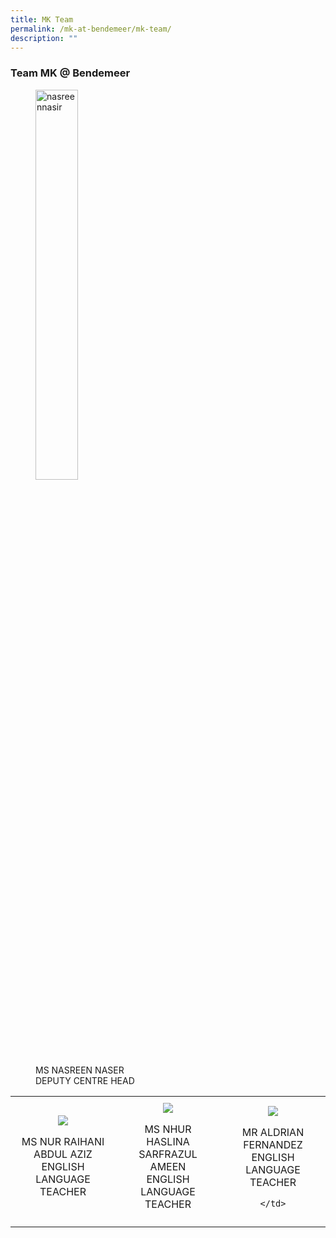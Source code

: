 ```yaml
---
title: MK Team
permalink: /mk-at-bendemeer/mk-team/
description: ""
---
```

### Team MK @ Bendemeer

<figure>
  <img alt="nasreennasir" style="width:40%" src="https://file.for.edu.sg/nasreennasir.JPG">
  <figcaption>
    MS NASREEN NASER<br>
    DEPUTY CENTRE HEAD
  </figcaption>
</figure>

<style>
  .image-table {
    width: 100%;
    border-collapse: collapse;
  }

  .image-column {
    text-align: center;
    width: 33.33%;
    padding: 10px;
  }
</style>
<table class="image-table">
  <tbody><tr>
    <td class="image-column">
      <img src="https://file.for.edu.sg/nurraihaini.JPG">
        <figcaption>
          <p class="caption">MS NUR RAIHANI ABDUL AZIZ<br>ENGLISH LANGUAGE TEACHER</p>
        </figcaption>
    </td>
    <td class="image-column">
      <img src="https://file.for.edu.sg/haslina.JPG">
     <figcaption>
    <p class="caption">MS NHUR HASLINA SARFRAZUL AMEEN <br> ENGLISH LANGUAGE TEACHER</p>
			</figcaption>
    </td>
    <td class="image-column">
      <img src="https://file.for.edu.sg/aldrain.JPG">
        <figcaption>
          <p class="caption">MR ALDRIAN FERNANDEZ<br>ENGLISH LANGUAGE TEACHER</p>
        </figcaption>
      
    </td>
  </tr>
</tbody></table>



